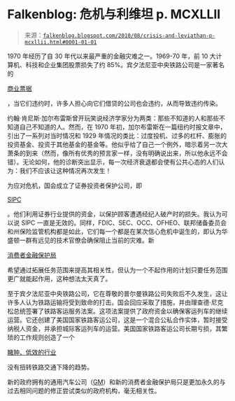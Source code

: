 <!--yml

category: 未分类

日期：2024-05-12 21:25:18

-->

# Falkenblog: 危机与利维坦 p. MCXLLII

> 来源：[`falkenblog.blogspot.com/2010/08/crisis-and-leviathan-p-mcxllii.html#0001-01-01`](http://falkenblog.blogspot.com/2010/08/crisis-and-leviathan-p-mcxllii.html#0001-01-01)

1970 年经历了自 30 年代以来最严重的金融灾难之一。1969-70 年，前 10 大计算机、科技和企业集团股票损失了约 85%。宾夕法尼亚中央铁路公司是一家著名的

[商业票据](http://en.wikipedia.org/wiki/Commercial_paper)

，当它们违约时，许多人担心向它们借贷的公司也会违约，从而导致违约传染。

约翰·肯尼斯·加尔布雷斯曾开玩笑说经济学家分为两类：那些不知道的人和那些不知道自己不知道的人。然而，在 1970 年初，加尔布雷斯在一篇纽约时报文章中，引出了一系列对当时情况和 1929 年情况的类比：过度投机、过多的杠杆、膨胀的投资基金、投资于其他基金的基金等。他似乎给了自己一个例外，暗示着另一次大萧条的到来（然而，像所有优秀的预言家一样，没有明确说出来，所以他永远不会错）。无论如何，他的诊断突出显示，每一次经济衰退都会使有公共心态的人们认为：我们不应该让这种情况再次发生！

为应对危机，国会成立了证券投资者保护公司，即

[SIPC](http://www.sipc.org/who/sipcmission.cfm)

。他们利用证券行业提供的资金，以保护顾客遭遇经纪人破产时的损失。我认为可以说 SIPC 一直是无效的。同样，FDIC、SEC、OCC、OFHEO、联邦储备委员会和州保险监管机构都是如此，它们每一个都是在某次信心危机中诞生的，即认为华盛顿一群有远见的技术官僚会确保阻止当前的灾难。新

[消费者金融保护局](http://www.huffingtonpost.com/2009/10/22/house-committee-passes-co_n_330038.html)

希望通过拓展任务范围来提高其相关性，但认为一个不起作用的计划只要任务范围更广就能起作用，这种想法太天真了。

至于宾夕法尼亚中央铁路公司，它在尊敬的普尔曼铁路公司失败后不久发生，这让许多人认为铁路运输将受到致命的打击。国会回应采取了措施，并由理查德·尼克松总统签署了铁路客运服务法案。这项法案提供了政府资金以确保客运列车的继续运营。它还创建了美国国家铁路客运公司，这是一个混合公私合作实体，暂时接受纳税人资金，并承担城际客运列车的运营。美国国家铁路客运公司长期亏损，其繁琐的工作规则创造了一个

[臃肿、低效的行业](http://www.cato.org/pubs/bp/bp107.pdf)

没有扭转铁路交通下降的趋势。

新的政府拥有的通用汽车公司（[GM](https://example.org)）和新的消费者金融保护局只是更加永久的与过去相同问题的修正尝试类似的政府机构，毫无相关性。

